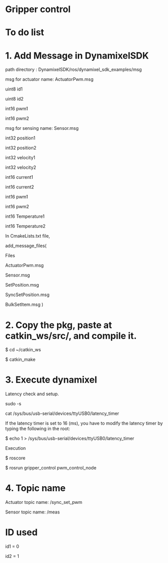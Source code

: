 # Gripper control

# To do list

# 1. Add Message in DynamixelSDK

path directory : DynamixelSDK/ros/dynamixel_sdk_examples/msg

msg for actuator name: ActuatorPwm.msg

uint8 id1

uint8 id2

int16 pwm1

int16 pwm2

msg for sensing name: Sensor.msg

int32 position1

int32 position2

int32 velocity1

int32 velocity2

int16 current1

int16 current2

int16 pwm1

int16 pwm2

int16 Temperature1

int16 Temperature2

In CmakeLists.txt file,

add_message_files(

  Files
    
   ActuatorPwm.msg
    
   Sensor.msg
    
   SetPosition.msg
    
   SyncSetPosition.msg
    
   BulkSetItem.msg
)

# 2. Copy the pkg, paste at catkin_ws/src/, and compile it.

$ cd ~/catkin_ws

$ catkin_make

# 3. Execute dynamixel

Latency check and setup.

  sudo -s

  cat /sys/bus/usb-serial/devices/ttyUSB0/latency_timer

If the latency timer is set to 16 (ms), you have to modify the latency timer by typing the following in the root:

$ echo 1 > /sys/bus/usb-serial/devices/ttyUSB0/latency_timer

Execution

$ roscore

$ rosrun gripper_control pwm_control_node

# 4. Topic name

Actuator topic name: /sync_set_pwm

Sensor topic name: /meas

# ID used

id1 = 0

id2 = 1
